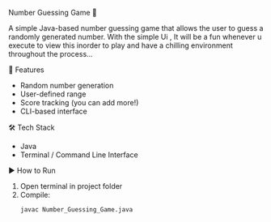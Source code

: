 Number Guessing Game 🎯

A simple Java-based number guessing game that allows the user to guess a randomly generated number.
With the simple Ui , It will be a fun  whenever u execute to view this inorder to play and have a chilling environment throughout the process...

 🚀 Features

- Random number generation
- User-defined range
- Score tracking (you can add more!)
- CLI-based interface

 🛠️ Tech Stack

- Java
- Terminal / Command Line Interface

 ▶️ How to Run

1. Open terminal in project folder
2. Compile:
   ```bash
   javac Number_Guessing_Game.java
